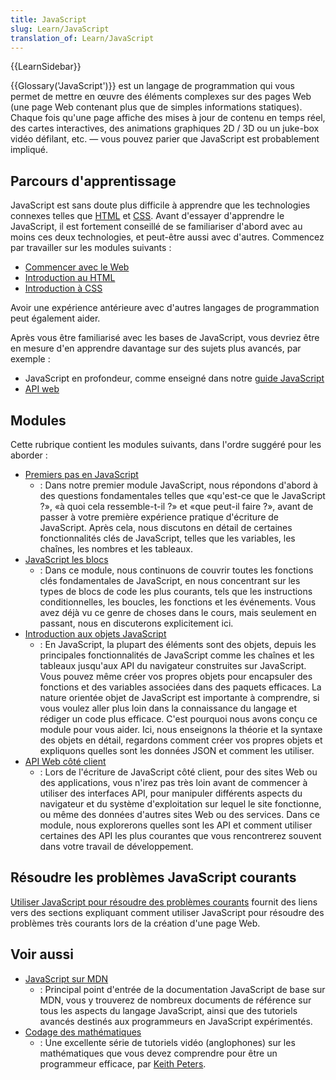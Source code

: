 ```yaml
---
title: JavaScript
slug: Learn/JavaScript
translation_of: Learn/JavaScript
---
```


{{LearnSidebar}}

{{Glossary('JavaScript')}} est un langage de programmation qui vous permet de mettre en œuvre des éléments complexes sur des pages Web (une page Web contenant plus que de simples informations statiques). Chaque fois qu'une page affiche des mises à jour de contenu en temps réel, des cartes interactives, des animations graphiques 2D / 3D ou un juke-box vidéo défilant, etc. — vous pouvez parier que JavaScript est probablement impliqué.

## Parcours d'apprentissage

JavaScript est sans doute plus difficile à apprendre que les technologies connexes telles que [HTML](/fr/Apprendre/HTML) et [CSS](/fr/Apprendre/CSS). Avant d'essayer d'apprendre le JavaScript, il est fortement conseillé de se familiariser d'abord avec au moins ces deux technologies, et peut-être aussi avec d'autres. Commencez par travailler sur les modules suivants&nbsp;:

- [Commencer avec le Web](/fr/Apprendre/Commencer_avec_le_web)
- [Introduction au HTML](/fr/Apprendre/HTML/Introduction_%C3%A0_HTML)
- [Introduction à CSS](/fr/Apprendre/CSS/Introduction_%C3%A0_CSS)

Avoir une expérience antérieure avec d'autres langages de programmation peut également aider.

Après vous être familiarisé avec les bases de JavaScript, vous devriez être en mesure d'en apprendre davantage sur des sujets plus avancés, par exemple&nbsp;:

- JavaScript en profondeur, comme enseigné dans notre [guide JavaScript](/fr/docs/Web/JavaScript/Guide)
- [API web](/fr/docs/Web/API)

## Modules

Cette rubrique contient les modules suivants, dans l'ordre suggéré pour les aborder&nbsp;:

- [Premiers pas en JavaScript](/fr/docs/Learn/JavaScript/First_steps)
  - : Dans notre premier module JavaScript, nous répondons d'abord à des questions fondamentales telles que «qu'est-ce que le JavaScript ?», «à quoi cela ressemble-t-il ?» et «que peut-il faire ?», avant de passer à votre première expérience pratique d'écriture de JavaScript. Après cela, nous discutons en détail de certaines fonctionnalités clés de JavaScript, telles que les variables, les chaînes, les nombres et les tableaux.
- [JavaScript les blocs](/fr/Apprendre/JavaScript/Building_blocks)
  - : Dans ce module, nous continuons de couvrir toutes les fonctions clés fondamentales de JavaScript, en nous concentrant sur les types de blocs de code les plus courants, tels que les instructions conditionnelles, les boucles, les fonctions et les événements. Vous avez déjà vu ce genre de choses dans le cours, mais seulement en passant, nous en discuterons explicitement ici.
- [Introduction aux objets JavaScript](/fr/docs/Learn/JavaScript/Objects)
  - : En JavaScript, la plupart des éléments sont des objets, depuis les principales fonctionnalités de JavaScript comme les chaînes et les tableaux jusqu'aux API du navigateur construites sur JavaScript. Vous pouvez même créer vos propres objets pour encapsuler des fonctions et des variables associées dans des paquets efficaces. La nature orientée objet de JavaScript est importante à comprendre, si vous voulez aller plus loin dans la connaissance du langage et rédiger un code plus efficace. C'est pourquoi nous avons conçu ce module pour vous aider. Ici, nous enseignons la théorie et la syntaxe des objets en détail, regardons comment créer vos propres objets et expliquons quelles sont les données JSON et comment les utiliser.
- [API Web côté client](/fr/docs/Learn/JavaScript/Client-side_web_APIs)
  - : Lors de l'écriture de JavaScript côté client, pour des sites Web ou des applications, vous n'irez pas très loin avant de commencer à utiliser des interfaces API, pour manipuler différents aspects du navigateur et du système d'exploitation sur lequel le site fonctionne, ou même des données d'autres sites Web ou des services. Dans ce module, nous explorerons quelles sont les API et comment utiliser certaines des API les plus courantes que vous rencontrerez souvent dans votre travail de développement.

## Résoudre les problèmes JavaScript courants

[Utiliser JavaScript pour résoudre des problèmes courants](/fr/Apprendre/JavaScript/Howto) fournit des liens vers des sections expliquant comment utiliser JavaScript pour résoudre des problèmes très courants lors de la création d'une page Web.

## Voir aussi

- [JavaScript sur MDN](/fr/docs/Web/JavaScript)
  - : Principal point d'entrée de la documentation JavaScript de base sur MDN, vous y trouverez de nombreux documents de référence sur tous les aspects du langage JavaScript, ainsi que des tutoriels avancés destinés aux programmeurs en JavaScript expérimentés.
- [Codage des mathématiques](https://www.youtube.com/user/codingmath)
  - : Une excellente série de tutoriels vidéo (anglophones) sur les mathématiques que vous devez comprendre pour être un programmeur efficace, par [Keith Peters](https://twitter.com/bit101).

